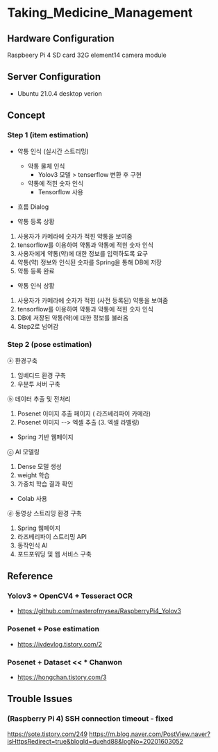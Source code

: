 # Taking_Medicine_Management

## Hardware Configuration

Raspbeery Pi 4
SD card 32G
element14 camera module

## Server Configuration

- Ubuntu 21.0.4 desktop verion

## Concept

### Step 1 (item estimation)

- 약통 인식 (실시간 스트리밍)
    - 약통 물체 인식
        - Yolov3 모델 > tenserflow 변환 후 구현
    - 약통에 적힌 숫자 인식
        - Tensorflow 사용
        
- 흐름 Dialog
 
* 약통 등록 상황

1. 사용자가 카메라에 숫자가 적힌 약통을 보여줌
2. tensorflow를 이용하여 약통과 약통에 적힌 숫자 인식
3. 사용자에게 약통(약)에 대한 정보를 입력하도록 요구
4. 약통(약) 정보와 인식된 숫자를 Spring을 통해 DB에 저장
5. 약통 등록 완료

* 약통 인식 상황

1. 사용자가 카메라에 숫자가 적힌 (사전 등록된) 약통을 보여줌
2. tensorflow를 이용하여 약통과 약통에 적힌 숫자 인식
3. DB에 저장된 약통(약)에 대한 정보를 불러옴
4. Step2로 넘어감

### Step 2 (pose estimation)
ⓐ 환경구축
1. 임베디드 환경 구축
2. 우분투 서버 구축

ⓑ 데이터 추출 및 전처리
1. Posenet 이미지 추출 페이지 ( 라즈베리파이 카메라)
2. Posenet 이미지 --> 엑셀 추출
(3. 엑셀 라벨링)

- Spring 기반 웹페이지

ⓒ AI 모델링
1. Dense 모델 생성
2. weight 학습
3. 가중치 학습 결과 확인

- Colab 사용

ⓓ 동영상 스트리밍 환경 구축
1. Spring 웹페이지
2. 라즈베리파이 스트리밍 API
3. 동작인식 AI
4. 포드포워딩 및 웹 서비스 구축

## Reference

### Yolov3 + OpenCV4 + Tesseract OCR

- https://github.com/rnasterofmysea/RaspberryPi4_Yolov3

### Posenet + Pose estimation

-  https://ivdevlog.tistory.com/2

### Posenet + Dataset << * Chanwon
- https://hongchan.tistory.com/3
 
## Trouble Issues

### (Raspberry Pi 4) SSH connection timeout - fixed

https://sote.tistory.com/249
https://m.blog.naver.com/PostView.naver?isHttpsRedirect=true&blogId=duehd88&logNo=20201603052
